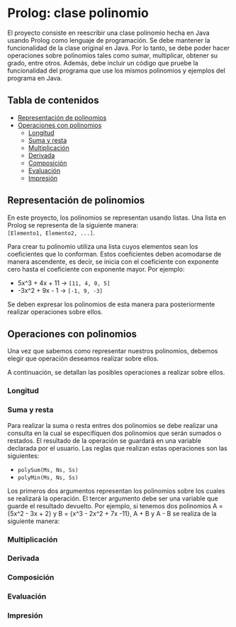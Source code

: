 # Prolog: clase polinomio

El proyecto consiste en reescribir una clase polinomio hecha en Java usando Prolog como lenguaje de programación. Se debe mantener la funcionalidad de la clase original en Java. Por lo tanto, se debe poder hacer operaciones sobre polinomios tales como sumar, multiplicar, obtener su grado, entre otros. Además, debe incluir un código que pruebe la funcionalidad del programa que use los mismos polinomios y ejemplos del programa en Java.

## Tabla de contenidos

* [Representación de polinomios](#representación-de-polinomios)
* [Operaciones con polinomios](#operaciones-con-polinomios)
  * [Longitud](#longitud)
  * [Suma y resta](#suma-y-resta)
  * [Multiplicación](#multiplicación)
  * [Derivada](#derivada)
  * [Composición](#composición)
  * [Evaluación](#evaluación)
  * [Impresión](#impresión)

## Representación de polinomios

En este proyecto, los polinomios se representan usando listas. Una lista en Prolog se representa de la siguiente manera:   
`[Elemento1, Elemento2, ...]`.

Para crear tu polinomio utiliza una lista cuyos elementos sean los coeficientes que lo conforman. Estos coeficientes deben acomodarse de manera ascendente, es decir, se inicia con el coeficiente con exponente cero hasta el coeficiente con exponente mayor. Por ejemplo:    
*  5x^3 + 4x + 11   ->  `[11, 4, 0, 5]`
*  -3x^2 + 9x - 1   ->  `[-1, 9, -3]`

Se deben expresar los polinomios de esta manera para posteriormente realizar operaciones sobre ellos.

## Operaciones con polinomios

Una vez que sabemos como representar nuestros polinomios, debemos elegir que operación deseamos realizar sobre ellos. 

A continuación, se detallan las posibles operaciones a realizar sobre ellos.

### Longitud

### Suma y resta

Para realizar la suma o resta entres dos polinomios se debe realizar una consulta en la cual se especifíquen dos polinomios que serán sumados o restados. El resultado de la operación se guardará en una variable declarada por el usuario. Las reglas que realizan estas operaciones son las siguientes:
* `polySum(Ms, Ns, Ss)`
* `polyMin(Ms, Ns, Ss)`

Los primeros dos argumentos representan los polinomios sobre los cuales se realizará la operación. El tercer argumento debe ser una variable que guarde el resultado devuelto. Por ejemplo, si tenemos dos polinomios A = {5x^2 - 3x + 2} y B = {x^3 - 2x^2 + 7x -11}, A + B y A - B se realiza de la siguiente manera:



### Multiplicación

### Derivada

### Composición

### Evaluación

### Impresión
